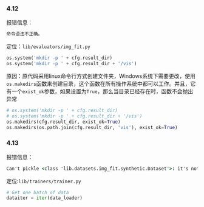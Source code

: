 

### 4.12

报错信息：

```cmd
命令语法不正确。
```

定位：`lib/evaluators/img_fit.py`

```python
os.system('mkdir -p ' + cfg.result_dir)
os.system('mkdir -p ' + cfg.result_dir + '/vis')
```

原因：原代码采用linux命令行方式创建文件夹，Windows系统下需要更改，使用`os.makedirs`函数来创建目录，这个函数在所有操作系统中都可以工作。并且，它有一个`exist_ok`参数，如果设置为`True`，那么当目录已经存在时，函数不会抛出异常

```python
# os.system('mkdir -p ' + cfg.result_dir)
# os.system('mkdir -p ' + cfg.result_dir + '/vis')
os.makedirs(cfg.result_dir, exist_ok=True)
os.makedirs(os.path.join(cfg.result_dir, 'vis'), exist_ok=True)
```



### 4.13

报错信息：

```cmd
Can't pickle <class 'lib.datasets.img_fit.synthetic.Dataset'>: it's not the same object as lib.datasets.img_fit.synthetic.Dataset
```

定位:`lib/trainers/trainer.py`

```python
# Get one batch of data
dataiter = iter(data_loader)
```

